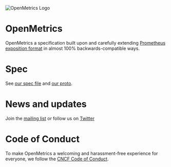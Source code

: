 
![OpenMetrics Logo](website/static/images/logo/logo-with-text.png)

# OpenMetrics

OpenMetrics a specification built upon and carefully extending [Prometheus exposition format](https://prometheus.io/docs/instrumenting/exposition_formats/) in almost 100% backwards-compatible ways.

# Spec

See [our spec file](specification/OpenMetrics.md) and [our proto](proto/openmetrics_data_model.proto).

# News and updates

Join the [mailing list](https://groups.google.com/forum/m/#!forum/openmetrics) or follow us on [Twitter](https://twitter.com/OpenMetricsIO)

# Code of Conduct
To make OpenMetrics a welcoming and harassment-free experience for everyone, we follow the [CNCF Code of Conduct](https://github.com/cncf/foundation/blob/master/code-of-conduct.md).
